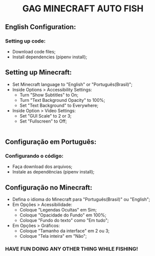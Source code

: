 <h1 align="center">
    GAG MINECRAFT AUTO FISH
</h1>

## English Configuration:
### Setting up code:
- Download code files;
- Install dependencies (pipenv install);

## Setting up Minecraft:
- Set Minecraft language to "English" or "Português(Brasil)";
- Inside Options > Accessibility Settings:
    - Turn "Show Subtitles" to On;
    - Turn "Text Background Opacity" to 100%;
    - Set "Text Background" to Everywhere;
- Inside Option > Video Settings:
    - Set "GUI Scale" to 2 or 3;
    - Set "Fullscreen" to Off;<br /><br />
    
## Configuração em Português:
### Configurando o código:
- Faça download dos arquivos;
- Instale as dependências (pipenv install);

## Configuração no Minecraft:
- Defina o idioma do Minecraft para "Português(Brasil)" ou "English";
- Em Opções > Acessibilidade:
    - Coloque "Legendas Ocultas" em Sim;
    - Coloque "Opacidade do Fundo" em 100%;
    - Coloque "Fundo do texto" como "Em tudo";
- Em Opções > Gráficos:
    - Coloque "Tamanho da interface" em 2 ou 3;
    - Coloque "Tela inteira" em "Não"; 
    


### HAVE FUN DOING ANY OTHER THING WHILE FISHING!

